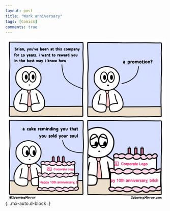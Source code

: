 ```yaml
---
layout: post
title: "Work anniversary"
tags: [Comics]
comments: true
---
```



!["Work anniversary"](/comics/39.png){: .mx-auto.d-block :}